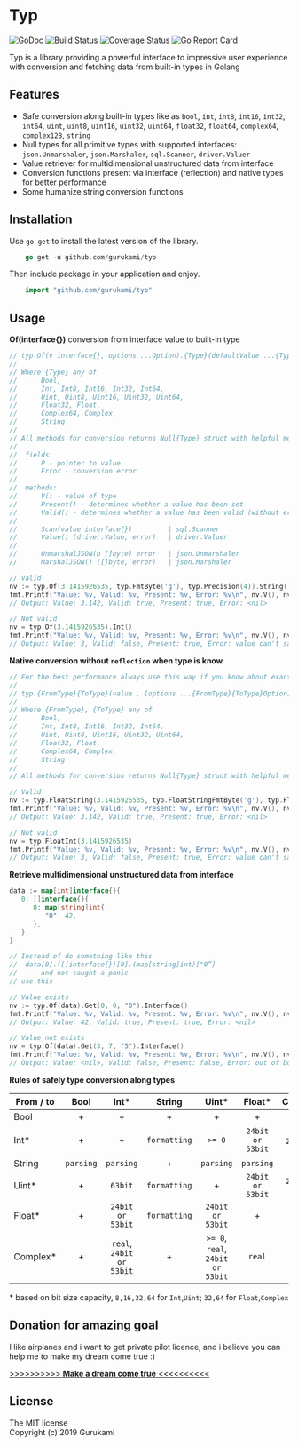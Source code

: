 # Typ

[![GoDoc](https://godoc.org/github.com/gurukami/typ?status.svg)](https://godoc.org/github.com/gurukami/typ)
[![Build Status](https://travis-ci.org/gurukami/typ.svg "Travis CI status")](https://travis-ci.org/gurukami/typ)
[![Coverage Status](https://img.shields.io/codecov/c/github/gurukami/typ/master.svg)](https://codecov.io/github/gurukami/typ?branch=master)
[![Go Report Card](https://goreportcard.com/badge/github.com/gurukami/typ)](https://goreportcard.com/report/github.com/gurukami/typ)

Typ is a library providing a powerful interface to impressive user experience with conversion and fetching data from built-in types in Golang

## Features

* Safe conversion along built-in types like as `bool`, `int`, `int8`, `int16`, `int32`, `int64`, `uint`, `uint8`, `uint16`, `uint32`, `uint64`, `float32`, `float64`, `complex64`, `complex128`, `string`
* Null types for all primitive types with supported interfaces: ```json.Unmarshaler```, ```json.Marshaler```, ```sql.Scanner```, ```driver.Valuer```
* Value retriever for multidimensional unstructured data from interface
* Conversion functions present via interface (reflection) and native types for better performance
* Some humanize string conversion functions

## Installation

Use ```go get``` to install the latest version of the library. 

```go
    go get -u github.com/gurukami/typ
```

Then include package in your application and enjoy.

```go
    import "github.com/gurukami/typ"
```
## Usage

**Of(interface{})** conversion from interface value to built-in type

```go
// typ.Of(v interface{}, options ...Option).{Type}(defaultValue ...{Type})
//
// Where {Type} any of 
//      Bool, 
//      Int, Int8, Int16, Int32, Int64, 
//      Uint, Uint8, Uint16, Uint32, Uint64, 
//      Float32, Float, 
//      Complex64, Complex, 
//      String
//
// All methods for conversion returns Null{Type} struct with helpful methods & fields
//
//  fields:
//      P - pointer to value
//      Error - conversion error
//
//  methods:
//      V() - value of type
//      Present() - determines whether a value has been set
//      Valid() - determines whether a value has been valid (without error)
//      
//      Scan(value interface{})         | sql.Scanner
//      Value() (driver.Value, error)   | driver.Valuer
//
//      UnmarshalJSON(b []byte) error   | json.Unmarshaler
//      MarshalJSON() ([]byte, error)   | json.Marshaler

// Valid
nv := typ.Of(3.1415926535, typ.FmtByte('g'), typ.Precision(4)).String()
fmt.Printf("Value: %v, Valid: %v, Present: %v, Error: %v\n", nv.V(), nv.Valid(), nv.Present(), nv.Error)
// Output: Value: 3.142, Valid: true, Present: true, Error: <nil>

// Not valid
nv = typ.Of(3.1415926535).Int()
fmt.Printf("Value: %v, Valid: %v, Present: %v, Error: %v\n", nv.V(), nv.Valid(), nv.Present(), nv.Error)
// Output: Value: 3, Valid: false, Present: true, Error: value can't safely convert
```

**Native conversion without `reflection` when type is know** 

```go
// For the best performance always use this way if you know about exact type
//
// typ.{FromType}{ToType}(value , [options ...{FromType}{ToType}Option]).V()
// 
// Where {FromType}, {ToType} any of 
//      Bool, 
//      Int, Int8, Int16, Int32, Int64, 
//      Uint, Uint8, Uint16, Uint32, Uint64, 
//      Float32, Float, 
//      Complex64, Complex, 
//      String
//
// All methods for conversion returns Null{Type} struct with helpful methods & fields, additional info you can read in example above

// Valid
nv := typ.FloatString(3.1415926535, typ.FloatStringFmtByte('g'), typ.FloatStringPrecision(4))
fmt.Printf("Value: %v, Valid: %v, Present: %v, Error: %v\n", nv.V(), nv.Valid(), nv.Present(), nv.Error)
// Output: Value: 3.142, Valid: true, Present: true, Error: <nil>

// Not valid
nv = typ.FloatInt(3.1415926535)
fmt.Printf("Value: %v, Valid: %v, Present: %v, Error: %v\n", nv.V(), nv.Valid(), nv.Present(), nv.Error)
// Output: Value: 3, Valid: false, Present: true, Error: value can't safely convert
```

**Retrieve multidimensional unstructured data from interface** 

```go
data := map[int]interface{}{
   0: []interface{}{
      0: map[string]int{
         "0": 42,
      },
   },
}

// Instead of do something like this 
//  data[0].([]interface{})[0].(map[string]int)["0”]
//      and not caught a panic
// use this

// Value exists
nv := typ.Of(data).Get(0, 0, "0").Interface()
fmt.Printf("Value: %v, Valid: %v, Present: %v, Error: %v\n", nv.V(), nv.Valid(), nv.Present(), nv.Error)
// Output: Value: 42, Valid: true, Present: true, Error: <nil>

// Value not exists
nv = typ.Of(data).Get(3, 7, "5").Interface()
fmt.Printf("Value: %v, Valid: %v, Present: %v, Error: %v\n", nv.V(), nv.Valid(), nv.Present(), nv.Error)
// Output: Value: <nil>, Valid: false, Present: false, Error: out of bounds on given data
```

**Rules of safely type conversion along types**

| From / to   | Bool | Int* |  String |  Uint*  |  Float* | Complex*  |
|----------|:-------------:|:------:|:---:|:---:|:---:|:---:|
| Bool      | + | + | + | +  | +  |  + |
| Int* |   +    | +   | `formatting`  | `>= 0`  | `24bit or 53bit`  | `real`, `24bit or 53bit`  |
| String | `parsing` | `parsing`  | +  | `parsing`  | `parsing`  | `parsing`  |
| Uint*  | + | `63bit` | `formatting`  | +  | `24bit or 53bit`  |  `24bit or 53bit`  |
| Float*   |       +        |   `24bit or 53bit`    |  `formatting` | `24bit or 53bit`  |  + | +  |
| Complex*   |       +        |   `real`, `24bit or 53bit`    | +  | `>= 0`, `real`, `24bit or 53bit`  | `real` | +  |

\* based on bit size capacity, `8,16,32,64` for `Int`,`Uint`; `32,64` for `Float`,`Complex`

## Donation for amazing goal

I like airplanes and i want to get private pilot licence, and i believe you can help me to make my dream come true :)  

[ >>>>>>>>>> **Make a dream come true** <<<<<<<<<< ](https://gist.github.com/Nerufa/0d868899d628b1b105f74b6da501bc1f)


## License

The MIT license  
Copyright (c) 2019 Gurukami